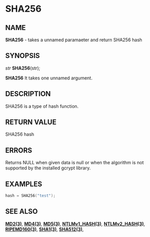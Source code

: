 # SHA256

## NAME

**SHA256** - takes a unnamed paramaeter and return SHA256 hash

## SYNOPSIS

*str* **SHA256**(str);

**SHA256** It takes one unnamed argument.

## DESCRIPTION

SHA256 is a type of hash function.


## RETURN VALUE

SHA256 hash

## ERRORS

Returns NULL when given data is null or when the algorithm is not supported by the installed gcrypt library.

## EXAMPLES

```cpp
hash = SHA256("test");
```

## SEE ALSO

**[MD2(3)](MD2.md)**,
**[MD4(3)](MD4.md)**,
**[MD5(3)](MD5.md)**,
**[NTLMv1_HASH(3)](NTLMv1_HASH.md)**,
**[NTLMv2_HASH(3)](NTLMv2_HASH.md)**,
**[RIPEMD160(3)](RIPEMD160.md)**,
**[SHA1(3)](SHA1.md)**,
**[SHA512(3)](SHA512.md)**,
